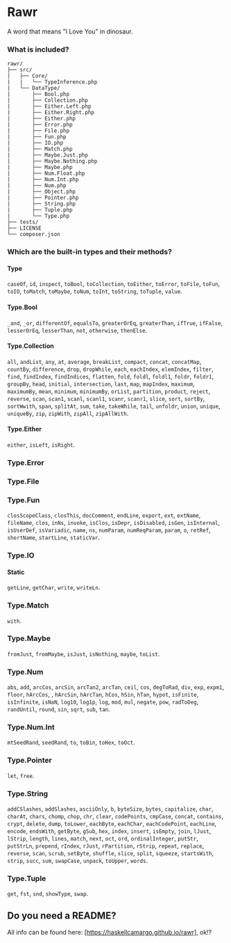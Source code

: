 # Rawr
A word that means "I Love You" in dinosaur.

### What is included?

```
rawr/
├── src/
|   ├── Core/
|   |   └── TypeInference.php
|   └── DataType/
|       ├── Bool.php
|       ├── Collection.php
|       ├── Either.Left.php
|       ├── Either.Right.php
|       ├── Either.php
|       ├── Error.php
|       ├── File.php
|       ├── Fun.php
|       ├── IO.php
|       ├── Match.php
|       ├── Maybe.Just.php
|       ├── Maybe.Nothing.php
|       ├── Maybe.php
|       ├── Num.Float.php
|       ├── Num.Int.php
|       ├── Num.php
|       ├── Object.php
|       ├── Pointer.php
|       ├── String.php
|       ├── Tuple.php
|       └── Type.php
├── tests/
├── LICENSE
└── composer.json
```

### Which are the built-in types and their methods?

#### Type
`caseOf`, `id`, `inspect`, `toBool`, `toCollection`, `toEither`, `toError`, `toFile`, `toFun`, `toIO`, `toMatch`, `toMaybe`, `toNum`, `toInt`, `toString`, `toTuple`, `value`.

#### Type.Bool
`_and`, `_or`, `differentOf`, `equalsTo`, `greaterOrEq`, `greaterThan`, `ifTrue`, `ifFalse`, `lesserOrEq`, `lesserThan`, `not`, `otherwise`, `thenElse`.

#### Type.Collection
`all`, `andList`, `any`, `at`, `average`, `breakList`, `compact`, `concat`, `concatMap`, `countBy`, `difference`, `drop`, `dropWhile`, `each`, `eachIndex`, `elemIndex`, `filter`, `find`, `findIndex`, `findIndices`, `flatten`, `fold`, `foldl`, `foldl1`, `foldr`, `foldr1`, `groupBy`, `head`, `initial`, `intersection`, `last`, `map`, `mapIndex`, `maximum`, `maximumBy`, `mean`, `minimum`, `minimumBy`, `orList`, `partition`, `product`, `reject`, `reverse`, `scan`, `scan1`, `scanl`, `scanl1`, `scanr`, `scanr1`, `slice`, `sort`, `sortBy`, `sortWwith`, `span`, `splitAt`, `sum`, `take`, `takeWhile`, `tail`, `unfoldr`, `union`, `unique`, `uniqueBy`, `zip`, `zipWith`, `zipAll`, `zipAllWith`.

#### Type.Either
`either`, `isLeft`, `isRight`.

### Type.Error

### Type.File

### Type.Fun
`closScopeClass`, `closThis`, `docComment`, `endLine`, `export`, `ext`, `extName`, `fileName`, `clos`, `inNs`, `invoke`, `isClos`, `isDepr`, `isDisabled`, `isGen`, `isInternal`, `isUserDef`, `isVariadic`, `name`, `ns`, `numParam`, `numReqParam`, `param`, `o`, `retRef`, `shortName`, `startLine`, `staticVar`.

### Type.IO
#### Static
`getLine`, `getChar`, `write`, `writeLn`.

### Type.Match
`with`.

### Type.Maybe
`fromJust`, `fromMaybe`, `isJust`, `isNothing`, `maybe`, `toList`.

### Type.Num
`abs`, `add`, `arcCos`, `arcSin`, `arcTan2`, `arcTan`, `ceil`, `cos`, `degToRad`, `div`, `exp`, `expm1`, `floor`, `hArcCos`, , `hArcSin`, `hArcTan`, `hCos`, `hSin`, `hTan`, `hypot`, `isFinite`, `isInfinite`, `isNaN`, `log10`, `log1p`, `log`, `mod`, `mul`, `negate`, `pow`, `radToDeg`, `randUntil`, `round`, `sin`, `sqrt`, `sub`, `tan`.

### Type.Num.Int
`mtSeedRand`, `seedRand`, `to`, `toBin`, `toHex`, `toOct`.

### Type.Pointer
`let`, `free`.

### Type.String
`addCSlashes`, `addSlashes`, `asciiOnly`, `b`, `byteSize`, `bytes`, `capitalize`, `char`, `charAt`, `chars`, `chomp`, `chop`, `chr`, `clear`, `codePoints`, `cmpCase`, `concat`, `contains`, `crypt`, `delete`, `dump`, `toLower`, `eachByte`, `eachChar`, `eachCodePoint`, `eachLine`, `encode`, `endsWith`, `getByte`, `gSub`, `hex`, `index`, `insert`, `isEmpty`, `join`, `lJust`, `lStrip`, `length`, `lines`, `match`, `next`, `oct`, `ord`, `ordinalInteger`, `putStr`, `putStrLn`, `prepend`, `rIndex`, `rJust`, `rPartition`, `rStrip`, `repeat`, `replace`, `reverse`, `scan`, `scrub`, `setByte`, `shuffle`, `slice`, `split`, `squeeze`, `startsWith`, `strip`, `succ`, `sum`, `swapCase`, `unpack`, `toUpper`, `words`.

### Type.Tuple

`get`, `fst`, `snd`, `showType`, `swap`.

## Do you need a README?

All info can be found here: [https://haskellcamargo.github.io/rawr], ok!?

